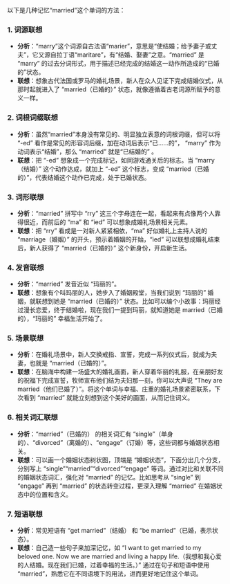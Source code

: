 以下是几种记忆“married”这个单词的方法：

### 1. 词源联想
 - **分析**：“marry”这个词源自古法语“marier”，意思是“使结婚；给予妻子或丈夫”，它又源自拉丁语“maritare”，有“结婚、娶妻”之意。“married” 是 “marry” 的过去分词形式，用于描述已经完成的结婚这一动作所造成的“已婚的”状态。
 - **联想**：想象古代法国或罗马的婚礼场景，新人在众人见证下完成结婚仪式，从那时起就进入了 “married（已婚的）” 状态，就像遵循着古老词源所赋予的意义一样。

### 2. 词根词缀联想
 - **分析**：虽然“married”本身没有常见的、明显独立表意的词根词缀，但可以将 “-ed” 看作是常见的形容词后缀，加在动词后表示“已……的”， “marry” 作为动词表示“结婚”，那么 “married” 就是“已结婚的” 。
 - **联想**：把 “-ed” 想象成一个完成标记，如同游戏通关后的标志。当 “marry（结婚）” 这个动作达成，就加上 “-ed” 这个标志，变成 “married（已婚的）”，代表结婚这个动作已完成，处于已婚状态。

### 3. 词形联想
 - **分析**：“married” 拼写中 “rry” 这三个字母连在一起，看起来有点像两个人靠得很近，而前后的 “ma” 和 “ied” 可以想象成婚礼场景相关元素。
 - **联想**：把 “rry” 看成是一对新人紧紧相依，“ma” 好似婚礼上主持人说的 “marriage（婚姻）” 的开头，预示着婚姻的开始，“ied” 可以联想成婚礼结束后，新人获得了 “married（已婚的）” 这个新身份，开启新生活。

### 4. 发音联想
 - **分析**：“married” 发音近似 “玛丽的”。
 - **联想**：想象有个叫玛丽的人，她步入了婚姻殿堂，当我们说到 “玛丽的” 婚姻，就联想到她是 “married（已婚的）” 状态。比如可以编个小故事：玛丽经过漫长恋爱，终于结婚啦，现在我们一提到玛丽，就知道她是 married（已婚的），“玛丽的” 幸福生活开始了。

### 5. 场景联想
 - **分析**：在婚礼场景中，新人交换戒指、宣誓，完成一系列仪式后，就成为夫妻，也就是 “married（已婚的）”。
 - **联想**：在脑海中构建一场盛大的婚礼画面，新人穿着华丽的礼服，在亲朋好友的祝福下完成宣誓，牧师宣布他们结为夫妇那一刻，你可以大声说 “They are married（他们已婚了）”。将这个单词与幸福、庄重的婚礼场景紧密联系，下次看到 “married” 就能立刻想到这个美好的画面，从而记住词义。

### 6. 相关词汇联想
 - **分析**：“married”（已婚的） 的相关词汇有 “single”（单身的）、“divorced”（离婚的）、“engage”（订婚）等，这些词都与婚姻状态相关。
 - **联想**：可以画一个婚姻状态树状图，顶端是 “婚姻状态”，下面分出几个分支，分别写上 “single”“married”“divorced”“engage” 等词。通过对比和关联不同的婚姻状态词汇，强化对 “married” 的记忆。比如思考从 “single” 到 “engage” 再到 “married” 的状态转变过程，更深入理解 “married” 在婚姻状态中的位置和含义。

### 7. 短语联想
 - **分析**：常见短语有 “get married”（结婚） 和 “be married”（已婚，表示状态）。
 - **联想**：自己造一些句子来加深记忆，如 “I want to get married to my beloved one. Now we are married and living a happy life.（我想和我心爱的人结婚。现在我们已婚，过着幸福的生活。）” 通过在句子和短语中使用 “married”，熟悉它在不同语境下的用法，进而更好地记住这个单词。 